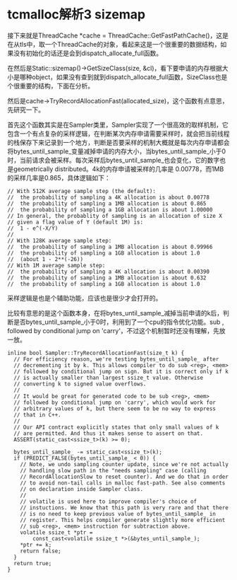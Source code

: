 # tcmalloc解析3 sizemap



接下来就是ThreadCache \*cache = ThreadCache::GetFastPathCache()，这是在从tls中，取一个ThreadCache的对象，看起来这是一个很重要的数据结构，如果没有初始化的话还是会到dispatch\_allocate\_full函数。

在然后是Static::sizemap()->GetSizeClass(size, \&cl)，看下要申请的内存根据大小是哪种object，如果没有查到就到dispatch\_allocate\_full函数，SizeClass也是个很重要的结构，下面在分析。

然后是cache->TryRecordAllocationFast(allocated\_size)，这个函数有点意思，先研究一下。

首先这个函数其实是在Sampler类里，Sampler实现了一个很高效的取样机制，它包含一个有点复杂的采样逻辑，在判断某次内存申请需要采样时，就会把当前线程的栈保存下来记录到一个地方，判断是否要采样的机制大概就是每次内存申请都会将bytes\_until\_sample\_变量减掉申请的内存大小，当bytes\_until\_sample\_小于0时，当前请求会被采样。每次采样后bytes\_until\_sample\_也会变化，它的数字也是geometrically distributed。4k的内存申请被采样的几率是 0.00778，而1MB的采样几率是0.865，具体逻辑如下：

```
// With 512K average sample step (the default):
//  the probability of sampling a 4K allocation is about 0.00778
//  the probability of sampling a 1MB allocation is about 0.865
//  the probability of sampling a 1GB allocation is about 1.00000
// In general, the probablity of sampling is an allocation of size X
// given a flag value of Y (default 1M) is:
//  1 - e^(-X/Y)
//
// With 128K average sample step:
//  the probability of sampling a 1MB allocation is about 0.99966
//  the probability of sampling a 1GB allocation is about 1.0
//  (about 1 - 2**(-26))
// With 1M average sample step:
//  the probability of sampling a 4K allocation is about 0.00390
//  the probability of sampling a 1MB allocation is about 0.632
//  the probability of sampling a 1GB allocation is about 1.0
```

采样逻辑是也是个辅助功能，应该也是很少才会打开的。

比较有意思的是这个函数本身，在将bytes\_until\_sample\_减掉当前申请的k后，判断是否bytes\_until\_sample\_小于0时，利用到了一个cpu的指令优化功能。sub , followed by conditional jump on 'carry'，不过这个机制暂时还没有理解，先放一放。

```
inline bool Sampler::TryRecordAllocationFast(size_t k) {
  // For efficiency reason, we're testing bytes_until_sample_ after
  // decrementing it by k. This allows compiler to do sub <reg>, <mem>
  // followed by conditional jump on sign. But it is correct only if k
  // is actually smaller than largest ssize_t value. Otherwise
  // converting k to signed value overflows.
  //
  // It would be great for generated code to be sub <reg>, <mem>
  // followed by conditional jump on 'carry', which would work for
  // arbitrary values of k, but there seem to be no way to express
  // that in C++.
  //
  // Our API contract explicitly states that only small values of k
  // are permitted. And thus it makes sense to assert on that.
  ASSERT(static_cast<ssize_t>(k) >= 0);

  bytes_until_sample_ -= static_cast<ssize_t>(k);
  if (PREDICT_FALSE(bytes_until_sample_ < 0)) {
    // Note, we undo sampling counter update, since we're not actually
    // handling slow path in the "needs sampling" case (calling
    // RecordAllocationSlow to reset counter). And we do that in order
    // to avoid non-tail calls in malloc fast-path. See also comments
    // on declaration inside Sampler class.
    //
    // volatile is used here to improve compiler's choice of
    // instuctions. We know that this path is very rare and that there
    // is no need to keep previous value of bytes_until_sample_ in
    // register. This helps compiler generate slightly more efficient
    // sub <reg>, <mem> instruction for subtraction above.
    volatile ssize_t *ptr =
        const_cast<volatile ssize_t *>(&bytes_until_sample_);
    *ptr += k;
    return false;
  }
  return true;
}
```
